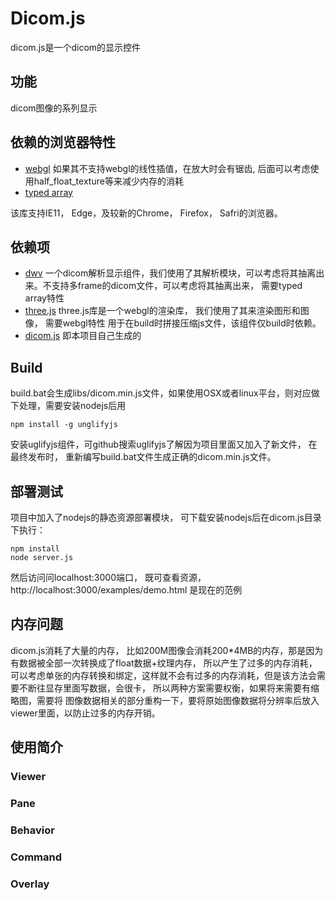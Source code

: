 # Dicom.js
dicom.js是一个dicom的显示控件
## 功能
dicom图像的系列显示
## 依赖的浏览器特性
* [webgl](https://en.wikipedia.org/wiki/WebGL)
如果其不支持webgl的线性插值，在放大时会有锯齿, 后面可以考虑使用half_float_texture等来减少内存的消耗
* [typed array](https://developer.mozilla.org/en/docs/Web/JavaScript/Typed_arrays)

该库支持IE11， Edge，及较新的Chrome， Firefox， Safri的浏览器。

## 依赖项
* [dwv](https://github.com/ivmartel/dwv) 一个dicom解析显示组件，我们使用了其解析模块，可以考虑将其抽离出来。不支持多frame的dicom文件，可以考虑将其抽离出来， 需要typed array特性
* [three.js](https://github.com/mrdoob/three.js)
three.js库是一个webgl的渲染库， 我们使用了其来渲染图形和图像， 需要webgl特性
用于在build时拼接压缩js文件，该组件仅build时依赖。
* [dicom.js](https://coding.net/u/matazure/p/dicom.js)
即本项目自己生成的

## Build
build.bat会生成libs/dicom.min.js文件，如果使用OSX或者linux平台，则对应做下处理，需要安装nodejs后用
```
npm install -g unglifyjs
```
安装uglifyjs组件，可github搜索uglifyjs了解因为项目里面又加入了新文件， 在最终发布时， 重新编写build.bat文件生成正确的dicom.min.js文件。

## 部署测试
项目中加入了nodejs的静态资源部署模块， 可下载安装nodejs后在dicom.js目录下执行：
```
npm install
node server.js
```
然后访问问localhost:3000端口， 既可查看资源， http://localhost:3000/examples/demo.html 是现在的范例

## 内存问题
dicom.js消耗了大量的内存， 比如200M图像会消耗200*4MB的内存，那是因为有数据被全部一次转换成了float数据+纹理内存， 所以产生了过多的内存消耗， 可以考虑单张的内存转换和绑定，这样就不会有过多的内存消耗，但是该方法会需要不断往显存里面写数据，会很卡， 所以两种方案需要权衡，如果将来需要有缩略图，需要将 图像数据相关的部分重构一下，要将原始图像数据将分辨率后放入viewer里面，以防止过多的内存开销。

## 使用简介

### Viewer

### Pane

### Behavior

### Command

### Overlay
